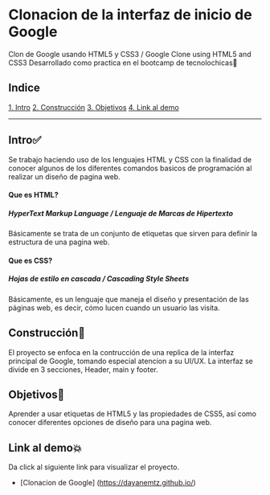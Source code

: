 # Clonacion de la interfaz de inicio de Google 
Clon de Google usando HTML5 y CSS3 / Google Clone using HTML5 and CSS3 
Desarrollado como practica en el bootcamp de tecnolochicas💜

## Indice
[1. Intro](INTRO)
[2. Construcción]()
[3. Objetivos]()
[4. Link al demo]()

***
## Intro✅
Se trabajo haciendo uso de los lenguajes HTML y CSS con la finalidad de conocer algunos de los diferentes comandos basicos de programación al realizar un diseño de pagina web.

#### Que es HTML?
##### HyperText Markup Language / Lenguaje de Marcas de Hipertexto

Básicamente se trata de un conjunto de etiquetas que sirven para definir la estructura de una pagina web.

#### Que es CSS?
##### Hojas de estilo en cascada / Cascading Style Sheets
Básicamente, es un lenguaje que maneja el diseño y presentación de las páginas web, es decir, cómo lucen cuando un usuario las visita.

## Construcción🚧
El proyecto se enfoca en la contrucción de una replica de la interfaz principal de Google, tomando especial atencion a su UI/UX. La interfaz se divide en 3 secciones, Header, main y footer.

## Objetivos🥇
Aprender a usar etiquetas de HTML5 y las propiedades de CSS5, así como conocer diferentes opciones de diseño para una pagina web.

## Link al demo💥
Da click al siguiente link para visualizar el proyecto.
* [Clonacion de Google] (https://dayanemtz.github.io/)
